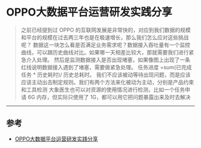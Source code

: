 # OPPO大数据平台运营研发实践分享

> 之前已经提到过 OPPO 的互联网发展是非常快的，对应到我们数据的规模和平台的规模在过去两三年也是在极速增长，那么我们怎么应对这些挑战呢？
> 数据这一块怎么看是否满足业务需求呢？数据接入吞吐量有一个监控曲线，可以跟历史曲线对比。如果哪一天相差比较大，那就需要我们进行紧急介入处理。
> 然后是监测数据接入是否出现堵塞，如果像图上出现了一条红线说明数据接入遇到了堵塞，需要做紧急处理。
> 任务进度 =sum(已完成任务 * 历史耗时)/ 历史总耗时。
> 我们不应该被动等待出现问题，而是应该应该主动出击制定规则。我们有两个方法来化被动为主动，分别是产品约束和工具检测
> 大象医生也可以对资源的使用情况进行检测，比如一个任务申请 6G 内存，但实际只使用了 1G，都可以用它把问题暴露出来及时去解决

---

## 参考

- [OPPO大数据平台运营研发实践分享](https://www.infoq.cn/article/9FENBBD13Q*03Jt9dANi?utm_source=rss&utm_medium=article)
